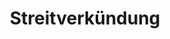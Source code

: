 ---
layout: topic
style_id: topic
title: Streitverkündung
description: Was versteht man unter Streitverkündung?
header_titel: Streitverkündung
header_image: /uploads/adult-blur-boss-business-288477.jpg
erfolge: []
intro_titel:
intro_text_markdown: >-
  Die Streitverkündung ist ebenso wie die Nebenintervention in der Zivilprozessordnung geregelt. Die Nebenintervention in den §§ 66 ff. ZPO und die Streitverkündung in den §§ 72 ff. Im Rahmen der Vorschriften über die Streitverkündung wird in § 74 Abs. 3 ZPO auf die Vorschrift des § 68 ZPO verwiesen.


  Die Vorschriften stehen also prozessual in unmittelbarem Zusammenhang zueinander.
intro_link_text: 
intro_link: 
abschnitte:
  - abschnitt_template: weiss_bild_links
    titel: Was versteht man unter Streitverkündung?
    text_markdown: >-
      In § 72 Abs. 1 ZPO ist folgendes geregelt:


      _(1) Eine Partei, die für den Fall des ihr ungünstigen Ausganges des Rechtsstreits einen Anspruch auf Gewährleistung oder Schadloshaltung gegen einen Dritten erheben zu können glaubt oder den Anspruch eines Dritten besorgt, kann bis zur rechtskräftigen Entscheidung des Rechtsstreits dem Dritten gerichtlich den Streit verkünden._


      Das bedeutet, dass in einem bereits geführten Rechtsstreits durch den Kläger oder auch den Beklagten ein Dritter, bisher Unbeteiligter mit einbezogen werden kann.


      Dieser kann dem Rechtsstreit auf der Seite des Beklagten oder auch auf Seiten des Klägers beitreten und die von ihm gewünschte Partei, auf deren Seite er dem Rechtsstreit beitritt, im Rechtsstreit durch Anträge oder Beweisangebot unterstützen.


      Ein Streitbeitritt ist jedoch nicht zwingend notwendig. Der Streitverkündete muss jedoch wissen, dass Tatsachen, die in dem Prozess festgestellt werden, sich in einem sog. Folgeprozess gegen ihn negativ auswirken können, weil diese dann nicht mehr durch das Gericht des Folgeprozesses erneut in Frage gestellt, sondern als entscheidungserheblich zu berücksichtigen sind.
    image: 
    cta: false
  - abschnitt_template: weiss_bild_links
    titel: Was versteht man unter Nebenintervention?
    text_markdown: >-
      Umgekehrt läuft es bei der Nebenintervention ab. Hier regelt § 66 Abs. 1 ZPO:


      _(1) Wer ein rechtliches Interesse daran hat, dass in einem zwischen anderen Personen anhängigen Rechtsstreit die eine Partei obsiege, kann dieser Partei zum Zwecke ihrer Unterstützung beitreten._


      In diesem Fall wird ein Dritten nicht in einen Rechtsstreit durch die Streitverkündung, wie bereits oben beschrieben, mit hinein gezogen, sondern er tritt selbst aktiv einem Rechtsstreit bei, weil er eine in dem Rechtsstreit schon einbezogene Partei aktiv und aus eigener Motivation heraus unterstützen will.


      Hierzu muss er zum einen ein rechtliches Interesse an der Unterstützung haben. Ein allein wirtschaftliches Interesse an dem Ausgang des Rechtsstreites reicht wohl nicht aus. Zudem muss der Betroffene selbst aktiv dem Rechtsstreit durch Anzeige beim Gericht beitreten, verbunden mit der Klarstellung, auf welcher Seite die Nebenintervention erfolgen soll.
    image: 
    cta: false
  - abschnitt_template: weiss_bild_links
    titel: Anwaltszwang bei Streitbeitritt und Nebenintervention vor Landgericht und Oberlandesgericht
    text_markdown: >-
      Erhält ein Betroffener eine Streitverkündung und will er dem Rechtsstreit auf Seiten des Beklagten oder des Klägers beitreten und diesem aktiv helfen oder im Prozess selbst Anträge stellen, so ist dies alleine und ohne anwaltliche Hilfe im Zivilprozess nur vor den Amtsgerichten möglich.


      Bei einem Streitbeitritt vor einem Landgericht oder einem Oberlandesgericht bedarf man in jedem Fall anwaltlicher Vertretung, da dort Anwaltszwang herrscht. Nur dann, wenn man als Streitverkündeter nicht beitreten und keine Anträge stellen will, ist keine anwaltliche Vertretung nötig. Man stellt sich quasi in dem Prozess tot.


      Eine aktive Nebenintervention ist auch ohne anwaltliche Hilfe lediglich vor den Amtsgerichten denkbar. Vor den Landgerichten und Oberlandesgerichten (in Berlin Kammergericht genannt) bedarf es wieder anwaltlicher Vertretung.
    image: 
    cta: false
  - abschnitt_template: box_dunkel
    titel: Lassen Sie sich anwaltlich vertreten oder beraten!
    text_markdown: >-
      Generell sollte eine Streitverkündung allerdings nicht auf die leichte Schulter genommen werden, da diese für einen Folgeprozess gegen den Streiteverkündungsempfänger negative Folgen haben kann.


      Als Streitverkündungsempfänger sollten Sie sich somit generell über Ihre Handlungsmöglichkeiten und die Kosten einer anwaltlichen Vertretung sowie die Rechtsfolgen der Streitverkündung in jedem Fall anwaltlich beraten lassen. Dies ist meist schon im Rahmen einer sog. Erstberatung gegen eine geringe Gebühr von maximal 190,00 Euro zzgl. MwSt. möglich, die oftmals auch von der eigenen Rechtsschutzversicherung, soweit vorhanden, übernommen wird.


      Sollten Sie Interesse daran haben, einem Rechtsstreit aktiv im Rahmen einer Nebenintervention beizutreten, empfiehlt sich auf jeden Fall vorher eine anwaltliche Beratung dazu, ob Sie überhaupt ein ausreichenden rechtliches Interesse vorweisen können, und zudem dazu, ob die Nebenintervention rechtlich sinnvoll und empfehlenswert ist.


      Die Kanzlei AdvoAdvice berät hier gerne sowohl Empfänger von Streitverkündungen und auch Interessenten an einer Nebenintervention. Dr. Sven Tintemann war in zahlreichen Verfahren gerichtlich tätig, in denen Streitverkündungen ausgesprochen wurden oder in denen er selbst Nebeninterventionen vorgenommen hat.


      Wenden Sie sich daher bei Rückfragen gerne an die unten angegebenen Kontaktmöglichkeiten oder nutzen Sie das unter zur Verfügung gestellte Kontaktformular.
    image: 
    cta: true
redirect_from: 
  - "/streitverkuendung"
redirect_to: 
---
